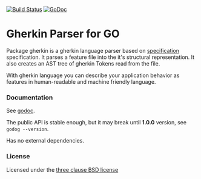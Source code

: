 [![Build Status](https://travis-ci.org/DATA-DOG/godog.png)](https://travis-ci.org/DATA-DOG/godog)
[![GoDoc](https://godoc.org/github.com/DATA-DOG/godog/gherkin?status.svg)](https://godoc.org/github.com/DATA-DOG/godog/gherkin)

# Gherkin Parser for GO

Package gherkin is a gherkin language parser based on [specification][gherkin]
specification. It parses a feature file into the it's structural representation. It also
creates an AST tree of gherkin Tokens read from the file.

With gherkin language you can describe your application behavior as features in
human-readable and machine friendly language.

### Documentation

See [godoc][godoc].

The public API is stable enough, but it may break until **1.0.0** version, see `godog --version`.

Has no external dependencies.

### License

Licensed under the [three clause BSD license][license]

[godoc]: http://godoc.org/github.com/DATA-DOG/godog/gherkin "Documentation on godoc for gherkin"
[gherkin]: https://cucumber.io/docs/reference "Gherkin feature file language"
[license]: http://en.wikipedia.org/wiki/BSD_licenses "The three clause BSD license"
